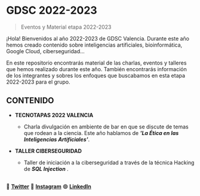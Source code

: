 # GDSC 2022-2023
> Eventos y Material etapa 2022-2023

¡Hola! Bienvenidos al año 2022-2023 de GDSC Valencia. Durante este año hemos creado contenido sobre inteligencias artificiales, bioinformática, Google Cloud, ciberseguridad...

En este repositorio encontrarás material de las charlas, eventos y talleres que hemos realizado durante este año. También encontrarás información de los integrantes y sobres los enfoques que buscabamos en esta etapa 2022-2023 para el grupo.

## CONTENIDO

- **TECNOTAPAS 2022 VALENCIA**
  * Charla divulgación en ambiente de bar en que se discute de temas que rodean a la ciencia. Este año hablamos de ***'La Ética en las Inteligencias Artificiales'***.
  
- **TALLER CIBERSEGURIDAD**
  * Taller de iniciación a la ciberseguridad a través de la técnica Hacking de ***SQL Injection*** .
  
##
:link: [**Twitter**](https://twitter.com/DSC_Valencia?s=20)
:blue_heart: [**Instagram**](https://instagram.com/gdsc_valencia?igshid=ZDdkNTZiNTM=)
:green_circle: [**LinkedIn**](https://www.linkedin.com/company/gdsc-valencia/)
